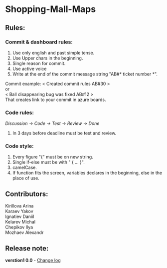 # Shopping-Mall-Maps 
  
## Rules:
  ### Commit & dashboard rules:   
  1) Use only english and past simple tense.
  2) Use Upper chars in the beginning.
  3) Single reason for commit.
  4) Use active voice
  5) Write at the end of the commit message string "AB#* ticket number *".
  
  Commit example: 
  < Created commit rules AB#30 >   
  or      
  < Ball disappearing bug was fixed AB#12 >      
  That creates link to your commit in azure boards.

  ### Code rules: 
  *Discussion -> Code -> Test -> Review -> Done*     
  1) In 3 days before deadline must be test and review.     

  ### Code style:    
  1) Every figure "{" must be on new string.     
  2) Single if-else must be with " { ... }".     
  3) camelCase.     
  4) If function fits the screen, variables declares in the beginning, else in the place of use.    

## Contributors:   
  Kirillova Arina   
  Karaev Yakov   
  Ignatiev Daniil   
  Kelarev Michal   
  Chepikov Ilya   
  Mozhaev Alexandr  

## Release note:
**verstion1 0.0** - [Change log](CHANGELOG.md)
